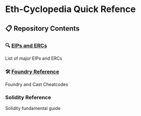 # Eth-Cyclopedia Quick Refence

## 📋 Repository Contents
### 🔍 [EIPs and ERCs](https://github.com/honghan-dev/eth-cyclopedia/tree/master/EIPs%20and%20ERCs)
List of major EIPs and ERCs

### 🛠 [Foundry Reference](https://github.com/honghan-dev/eth-cyclopedia/tree/master/Foundry%20Reference)
Foundry and Cast Cheatcodes

### Solidity Reference
Solidity fundamental guide
